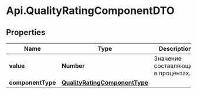 # Api.QualityRatingComponentDTO

## Properties

Name | Type | Description | Notes
------------ | ------------- | ------------- | -------------
**value** | **Number** | Значение составляющей в процентах. | 
**componentType** | [**QualityRatingComponentType**](QualityRatingComponentType.md) |  | 


